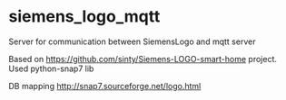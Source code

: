 # siemens_logo_mqtt
Server for communication between SiemensLogo and mqtt server

Based on https://github.com/sinty/Siemens-LOGO-smart-home project.
Used python-snap7 lib

DB mapping http://snap7.sourceforge.net/logo.html
